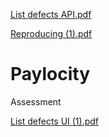 [List defects API.pdf](https://github.com/TegzoK/Paylocity/files/7445998/List.defects.API.pdf)

[Reproducing (1).pdf](https://github.com/TegzoK/Paylocity/files/7446000/Reproducing.1.pdf)
# Paylocity
Assessment



[List defects UI (1).pdf](https://github.com/TegzoK/Paylocity/files/7449487/List.defects.UI.1.pdf)

